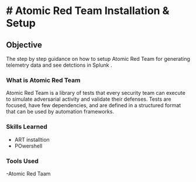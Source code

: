 # # Atomic Red Team Installation & Setup 

## Objective
The step by step guidance on how to setup Atomic Red Team for generating telemetry data and see detctions in Splunk  .

### What is Atomic Red Team
Atomic Red Team is a library of tests that every security team can execute to simulate adversarial activity and validate their defenses. Tests are focused, have few dependencies, and are defined in a structured format that can be used by automation frameworks.

### Skills Learned

- ART installtion
- POwershell


### Tools Used

-Atomic Red Taam 
